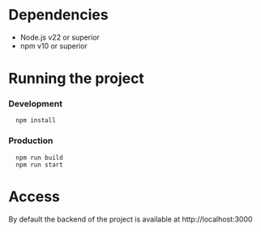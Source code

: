 # Dependencies
- Node.js v22 or superior
- npm v10 or superior

# Running the project

### Development
```
  npm install
```

### Production
```
  npm run build
  npm run start
```

# Access

By default the backend of the project is available at http://localhost:3000